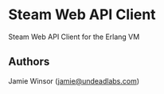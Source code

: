 # Steam Web API Client

Steam Web API Client for the Erlang VM

## Authors

Jamie Winsor (<jamie@undeadlabs.com>)

